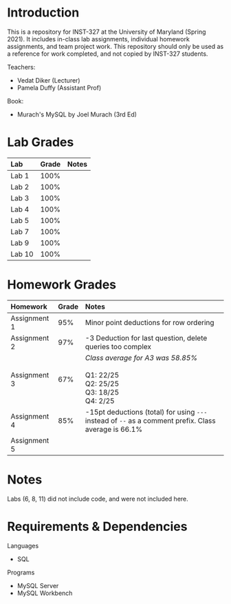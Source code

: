 # Introduction
This is a repository for INST-327 at the University of Maryland (Spring 2021). It includes in-class lab assignments, individual homework assignments, and team project work. This repository should only be used as a reference for work completed, and not copied by INST-327 students.

Teachers:
- Vedat Diker (Lecturer)
- Pamela Duffy (Assistant Prof)

Book:
- Murach's MySQL by Joel Murach (3rd Ed)

# Lab Grades

|Lab|Grade|Notes|
|:-|:-|:-|
|Lab 1|100%|
|Lab 2|100%|
|Lab 3|100%|
|Lab 4|100%|
|Lab 5|100%|
|Lab 7|100%|
|Lab 9|100%|
|Lab 10|100%|

# Homework Grades

|Homework|Grade|Notes|
|:-|:-|:-|
|Assignment 1|95%|Minor point deductions for row ordering|
|Assignment 2|97%|-3 Deduction for last question, delete queries too complex|
|Assignment 3|67%|*Class average for A3 was 58.85%*</br></br>Q1: 22/25</br>Q2: 25/25</br>Q3: 18/25</br>Q4: 2/25|
|Assignment 4|85%|-15pt deductions (total) for using `---` instead of `--` as a comment prefix. Class average is 66.1%|
|Assignment 5||

# Notes
Labs (6, 8, 11) did not include code, and were not included here.

# Requirements & Dependencies
Languages
- SQL

Programs
- MySQL Server
- MySQL Workbench
